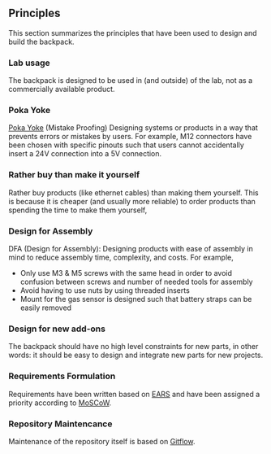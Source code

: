 ## Principles

This section summarizes the principles that have been used to design and build the backpack. 

### Lab usage
The backpack is designed to be used in (and outside) of the lab, not as a commercially available product.

### Poka Yoke
[Poka Yoke](https://en.wikipedia.org/wiki/Poka-yoke) (Mistake Proofing) Designing systems or products in a way that prevents errors or mistakes by users. 
For example, M12 connectors have been chosen with specific pinouts such that users cannot accidentally insert a 24V connection into a 5V connection.

### Rather buy than make it yourself
Rather buy products (like ethernet cables) than making them yourself. This is because it is cheaper (and usually more reliable) to order products than spending the time to make them yourself,

### Design for Assembly
DFA (Design for Assembly): Designing products with ease of assembly in mind to reduce assembly time, complexity, and costs. For example, 
  * Only use M3 & M5 screws with the same head in order to avoid confusion between screws and number of needed tools for assembly
  * Avoid having to use nuts by using threaded inserts
  * Mount for the gas sensor is designed such that battery straps can be easily removed

### Design for new add-ons
The backpack should have no high level constraints for new parts, in other words: it should be easy to design and integrate new parts for new projects. 

### Requirements Formulation
Requirements have been written based on [EARS](https://www.researchgate.net/publication/224079416_Easy_approach_to_requirements_syntax_EARS) and have been assigned a priority according to [MoSCoW](https://en.wikipedia.org/wiki/MoSCoW_method).

### Repository Maintencance 
Maintenance of the repository itself is based on [Gitflow](https://www.atlassian.com/git/tutorials/comparing-workflows/gitflow-workflow).

